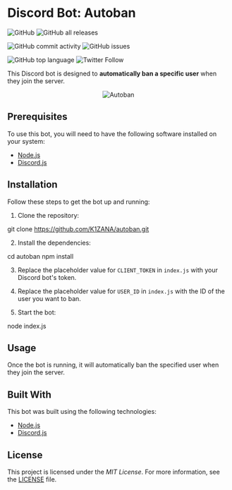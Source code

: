 # Discord Bot: Autoban

![GitHub](https://img.shields.io/github/license/K1ZANA/autoban?style=for-the-badge)
![GitHub all releases](https://img.shields.io/github/downloads/K1ZANA/autoban/total?style=for-the-badge)

![GitHub commit activity](https://img.shields.io/github/commit-activity/w/K1ZANA/autoban?style=for-the-badge) 
![GitHub issues](https://img.shields.io/github/issues-raw/K1ZANA/autoban?style=for-the-badge)

![GitHub top language](https://img.shields.io/github/languages/top/K1ZANA/autoban?style=for-the-badge)
![Twitter Follow](https://img.shields.io/twitter/follow/x_aarya_0121?logoColor=blue&style=for-the-badge)

This Discord bot is designed to **automatically ban a specific user** when they join the server.

<p align="center">
  <img src="https://i.imgur.com/zd8zOeA.png" alt="Autoban">
</p>

## Prerequisites

To use this bot, you will need to have the following software installed on your system:

- [Node.js](https://nodejs.org/)
- [Discord.js](https://discord.js.org/)

## Installation

Follow these steps to get the bot up and running:

1. Clone the repository:

git clone https://github.com/K1ZANA/autoban.git


2. Install the dependencies:

cd autoban
npm install


3. Replace the placeholder value for `CLIENT_TOKEN` in `index.js` with your Discord bot's token.

4. Replace the placeholder value for `USER_ID` in `index.js` with the ID of the user you want to ban.

5. Start the bot:

node index.js


## Usage

Once the bot is running, it will automatically ban the specified user when they join the server.

## Built With

This bot was built using the following technologies:

- [Node.js](https://nodejs.org/)
- [Discord.js](https://discord.js.org/)

## License

This project is licensed under the _MIT License_. For more information, see the [LICENSE](LICENSE) file.
